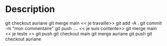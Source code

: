 # Description

git checkout auriane
git merge main
<< je travaille>>
git add -A .
git commit -m "mon commentaire"
git push
....
<< je suis contente>>
git merge main
<< je teste >>
git push
git checkout main
git merge auriane
git push
git checkout auriane
